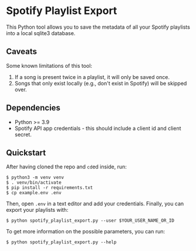 # Spotify Playlist Export

This Python tool allows you to save the metadata of all your Spotify playlists into a local sqlite3 database.

## Caveats

Some known limitations of this tool:

1. If a song is present twice in a playlist, it will only be saved once.
1. Songs that only exist locally (e.g., don't exist in Spotify) will be skipped over.

## Dependencies

* Python >= 3.9
* Spotify API app credentials - this should include a client id and client secret.

## Quickstart

After having cloned the repo and `cd`ed inside, run:

```
$ python3 -m venv venv
$ . venv/bin/activate
$ pip install -r requirements.txt
$ cp example.env .env
```

Then, open `.env` in a text editor and add your credentials.
Finally, you can export your playlists with:

```
$ python spotify_playlist_export.py --user $YOUR_USER_NAME_OR_ID
```

To get more information on the possible parameters, you can run:

```
$ python spotify_playlist_export.py --help
```